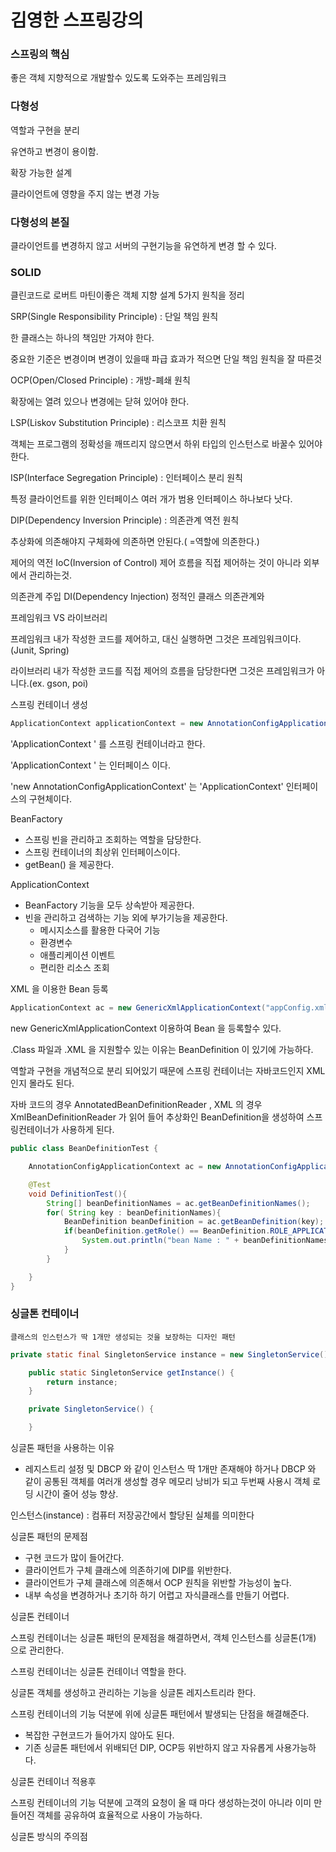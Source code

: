# 김영한 스프링강의

### 스프링의 핵심

좋은 객체 지향적으로 개발할수 있도록 도와주는 프레임워크

### 다형성

역할과 구현을 분리

유연하고 변경이 용이함.

확장 가능한 설계

클라이언트에 영향을 주지 않는 변경 가능

### 다형성의 본질

클라이언트를 변경하지 않고 서버의 구현기능을 유연하게 변경 할 수 있다.

### SOLID

클린코드로 로버트 마틴이좋은 객체 지향 설계 5가지 원칙을 정리

SRP(Single Responsibility Principle) : 단일 책임 원칙

한 클래스는 하나의 책임만 가져야 한다.

중요한 기준은 변경이며 변경이 있을때 파급 효과가 적으면 단일 책임 원칙을 잘 따른것

OCP(Open/Closed Principle) : 개방-폐쇄 원칙

확장에는 열려 있으나 변경에는 닫혀 있어야 한다.

LSP(Liskov Substitution Principle) : 리스코프 치환 원칙

객체는 프로그램의 정확성을 깨뜨리지 않으면서 하위 타입의 인스턴스로 바꿀수 있어야 한다.

ISP(Interface Segregation Principle) : 인터페이스 분리 원칙

특정 클라이언트를 위한 인터페이스 여러 개가 범용 인터페이스 하나보다 낫다.

DIP(Dependency Inversion Principle) : 의존관계 역전 원칙

추상화에 의존해야지 구체화에 의존하면 안된다.( =역할에 의존한다.)

제어의 역전 IoC(Inversion of Control) 제어 흐름을 직접 제어하는 것이 아니라 외부에서 관리하는것.

의존관계 주입 DI(Dependency Injection) 정적인 클래스 의존관계와 

프레임워크 VS 라이브러리

프레임워크 내가 작성한 코드를 제어하고, 대신 실행하면 그것은 프레임워크이다.(Junit, Spring)

라이브러리 내가 작성한 코드를 직접 제어의 흐름을 담당한다면 그것은 프레임워크가 아니다.(ex. gson, poi)

스프링 컨테이너 생성

```java
ApplicationContext applicationContext = new AnnotationConfigApplicationContext(AppConfig.class);
```

'ApplicationContext ' 를 스프링 컨테이너라고 한다.

'ApplicationContext ' 는 인터페이스 이다.

'new AnnotationConfigApplicationContext' 는 'ApplicationContext' 인터페이스의 구현체이다.

BeanFactory

- 스프링 빈을 관리하고 조회하는 역할을 담당한다.
- 스프링 컨테이너의 최상위 인터페이스이다.
- getBean() 을 제공한다.

ApplicationContext

- BeanFactory 기능을 모두 상속받아 제공한다.
- 빈을 관리하고 검색하는 기능 외에 부가기능을 제공한다.
    - 메시지소스를 활용한 다국어 기능
    - 환경변수
    - 애플리케이션 이벤트
    - 편리한 리소스 조회
    

XML 을 이용한  Bean 등록

```java
ApplicationContext ac = new GenericXmlApplicationContext("appConfig.xml");
```

new GenericXmlApplicationContext 이용하여 Bean 을 등록할수 있다. 

.Class 파일과 .XML 을 지원할수 있는 이유는 BeanDefinition 이 있기에 가능하다.

역할과 구현을 개념적으로 분리 되어있기 때문에 스프링 컨테이너는 자바코드인지 XML 인지 몰라도 된다. 

자바 코드의 경우 AnnotatedBeanDefinitionReader , XML 의 경우 XmlBeanDefinitionReader 가  읽어 들어 추상화인 BeanDefinition을 생성하여 스프링컨테이너가 사용하게 된다.

```java
public class BeanDefinitionTest {

    AnnotationConfigApplicationContext ac = new AnnotationConfigApplicationContext(AppConfig.class);

    @Test
    void DefinitionTest(){
        String[] beanDefinitionNames = ac.getBeanDefinitionNames();
        for( String key : beanDefinitionNames){
            BeanDefinition beanDefinition = ac.getBeanDefinition(key);
            if(beanDefinition.getRole() == BeanDefinition.ROLE_APPLICATION){
                System.out.println("bean Name : " + beanDefinitionNames + " beanDefinition :" + beanDefinition);
            }
        }

    }
}
```

### 싱글톤 컨테이너

    클래스의 인스턴스가 딱 1개만 생성되는 것을 보장하는 디자인 패턴

```java
private static final SingletonService instance = new SingletonService();

    public static SingletonService getInstance() {
        return instance;
    }

    private SingletonService() {

    }
```

싱글톤 패턴을 사용하는 이유 

  - 레지스트리 설정 및 DBCP 와 같이 인스턴스 딱 1개만 존재해야 하거나 DBCP 와 같이 공통된 객체를 여러개 생성할 경우 메모리 낭비가 되고 두번째 사용시 객체 로딩 시간이 줄어 성능 향상.

인스턴스(instance) : 컴퓨터 저장공간에서 할당된 실체를 의미한다

싱글톤 패턴의 문제점

- 구현 코드가 많이 들어간다.
- 클라이언트가 구체 클래스에 의존하기에 DIP를 위반한다.
- 클라이언트가 구체 클래스에 의존해서 OCP 원칙을 위반할 가능성이 높다.
- 내부 속성을 변경하거나 초기하 하기 어렵고 자식클래스를 만들기 어렵다.

 싱글톤 컨테이너

스프링 컨테이너는 싱글톤 패턴의 문제점을 해결하면서, 객체 인스턴스를 싱글톤(1개) 으로 관리한다.

스프링 컨테이너는 싱글톤 컨테이너 역할을 한다.

싱글톤 객체를 생성하고 관리하는 기능을 싱글톤 레지스트리라 한다.

스프링 컨테이너의 기능 덕분에 위에 싱글톤 패턴에서 발생되는 단점을 해결해준다.

- 복잡한 구현코드가 들어가지 않아도 된다.
- 기존 싱글톤 패턴에서 위배되던 DIP, OCP등 위반하지 않고 자유롭게 사용가능하다.

싱글톤 컨테이너 적용후 

스프링 컨테이너의 기능 덕분에 고객의 요청이 올 때 마다 생성하는것이 아니라 이미 만들어진 객체를 공유하여 효율적으로 사용이 가능하다.

싱글톤 방식의 주의점